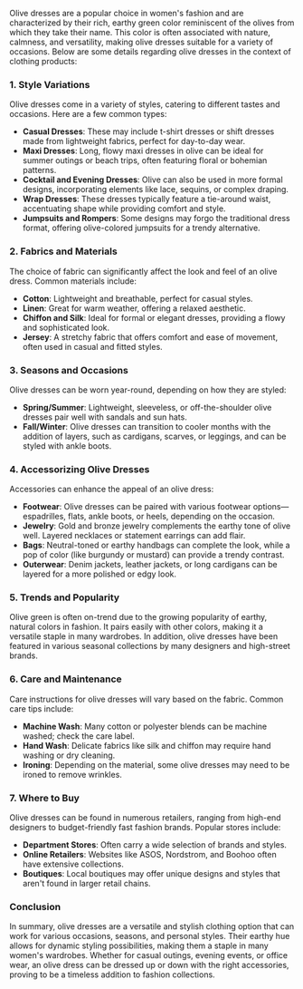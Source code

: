 Olive dresses are a popular choice in women's fashion and are characterized by their rich, earthy green color reminiscent of the olives from which they take their name. This color is often associated with nature, calmness, and versatility, making olive dresses suitable for a variety of occasions. Below are some details regarding olive dresses in the context of clothing products:

### 1. **Style Variations**
Olive dresses come in a variety of styles, catering to different tastes and occasions. Here are a few common types:

- **Casual Dresses**: These may include t-shirt dresses or shift dresses made from lightweight fabrics, perfect for day-to-day wear.
- **Maxi Dresses**: Long, flowy maxi dresses in olive can be ideal for summer outings or beach trips, often featuring floral or bohemian patterns.
- **Cocktail and Evening Dresses**: Olive can also be used in more formal designs, incorporating elements like lace, sequins, or complex draping.
- **Wrap Dresses**: These dresses typically feature a tie-around waist, accentuating shape while providing comfort and style.
- **Jumpsuits and Rompers**: Some designs may forgo the traditional dress format, offering olive-colored jumpsuits for a trendy alternative.

### 2. **Fabrics and Materials**
The choice of fabric can significantly affect the look and feel of an olive dress. Common materials include:

- **Cotton**: Lightweight and breathable, perfect for casual styles.
- **Linen**: Great for warm weather, offering a relaxed aesthetic.
- **Chiffon and Silk**: Ideal for formal or elegant dresses, providing a flowy and sophisticated look.
- **Jersey**: A stretchy fabric that offers comfort and ease of movement, often used in casual and fitted styles.

### 3. **Seasons and Occasions**
Olive dresses can be worn year-round, depending on how they are styled:

- **Spring/Summer**: Lightweight, sleeveless, or off-the-shoulder olive dresses pair well with sandals and sun hats.
- **Fall/Winter**: Olive dresses can transition to cooler months with the addition of layers, such as cardigans, scarves, or leggings, and can be styled with ankle boots.

### 4. **Accessorizing Olive Dresses**
Accessories can enhance the appeal of an olive dress:

- **Footwear**: Olive dresses can be paired with various footwear options—espadrilles, flats, ankle boots, or heels, depending on the occasion.
- **Jewelry**: Gold and bronze jewelry complements the earthy tone of olive well. Layered necklaces or statement earrings can add flair.
- **Bags**: Neutral-toned or earthy handbags can complete the look, while a pop of color (like burgundy or mustard) can provide a trendy contrast.
- **Outerwear**: Denim jackets, leather jackets, or long cardigans can be layered for a more polished or edgy look.

### 5. **Trends and Popularity**
Olive green is often on-trend due to the growing popularity of earthy, natural colors in fashion. It pairs easily with other colors, making it a versatile staple in many wardrobes. In addition, olive dresses have been featured in various seasonal collections by many designers and high-street brands.

### 6. **Care and Maintenance**
Care instructions for olive dresses will vary based on the fabric. Common care tips include:

- **Machine Wash**: Many cotton or polyester blends can be machine washed; check the care label.
- **Hand Wash**: Delicate fabrics like silk and chiffon may require hand washing or dry cleaning.
- **Ironing**: Depending on the material, some olive dresses may need to be ironed to remove wrinkles.

### 7. **Where to Buy**
Olive dresses can be found in numerous retailers, ranging from high-end designers to budget-friendly fast fashion brands. Popular stores include:

- **Department Stores**: Often carry a wide selection of brands and styles.
- **Online Retailers**: Websites like ASOS, Nordstrom, and Boohoo often have extensive collections.
- **Boutiques**: Local boutiques may offer unique designs and styles that aren't found in larger retail chains.

### Conclusion
In summary, olive dresses are a versatile and stylish clothing option that can work for various occasions, seasons, and personal styles. Their earthy hue allows for dynamic styling possibilities, making them a staple in many women's wardrobes. Whether for casual outings, evening events, or office wear, an olive dress can be dressed up or down with the right accessories, proving to be a timeless addition to fashion collections.